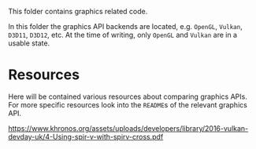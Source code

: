 This folder contains graphics related code.

In this folder the graphics API backends are located, e.g. `OpenGL`, `Vulkan`, `D3D11`, `D3D12`, etc.
At the time of writing, only `OpenGL` and `Vulkan` are in a usable state.

# Resources
Here will be contained various resources about comparing graphics APIs. For more specific resources look into the `README`s of the relevant graphics API.

https://www.khronos.org/assets/uploads/developers/library/2016-vulkan-devday-uk/4-Using-spir-v-with-spirv-cross.pdf